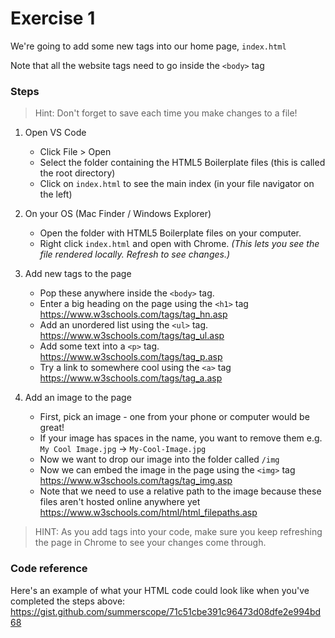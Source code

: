 # Exercise 1

We're going to add some new tags into our home page, `index.html`

Note that all the website tags need to go inside the `<body>` tag

### Steps

> Hint: Don't forget to save each time you make changes to a file!

1.  Open VS Code

    * Click File > Open
    * Select the folder containing the HTML5 Boilerplate files (this is called the root directory)
    * Click on `index.html` to see the main index (in your file navigator on the left)

2.  On your OS (Mac Finder / Windows Explorer)

    * Open the folder with HTML5 Boilerplate files on your computer.
    * Right click `index.html` and open with Chrome.
      _(This lets you see the file rendered locally. Refresh to see changes.)_

3.  Add new tags to the page

    * Pop these anywhere inside the `<body>` tag.
    * Enter a big heading on the page using the `<h1>` tag
      https://www.w3schools.com/tags/tag_hn.asp
    * Add an unordered list using the `<ul>` tag.
      https://www.w3schools.com/tags/tag_ul.asp
    * Add some text into a `<p>` tag.
      https://www.w3schools.com/tags/tag_p.asp
    * Try a link to somewhere cool using the `<a>` tag
      https://www.w3schools.com/tags/tag_a.asp

4.  Add an image to the page

    * First, pick an image - one from your phone or computer would be great!
    * If your image has spaces in the name, you want to remove them
      e.g. `My Cool Image.jpg` -> `My-Cool-Image.jpg`
    * Now we want to drop our image into the folder called `/img`
    * Now we can embed the image in the page using the `<img>` tag
      https://www.w3schools.com/tags/tag_img.asp
    * Note that we need to use a relative path to the image because these files aren't hosted online anywhere yet
      https://www.w3schools.com/html/html_filepaths.asp

> HINT: As you add tags into your code, make sure you keep refreshing the page in Chrome to see your changes come through.

### Code reference

Here's an example of what your HTML code could look like when you've completed the steps above:
https://gist.github.com/summerscope/71c51cbe391c96473d08dfe2e994bd68
